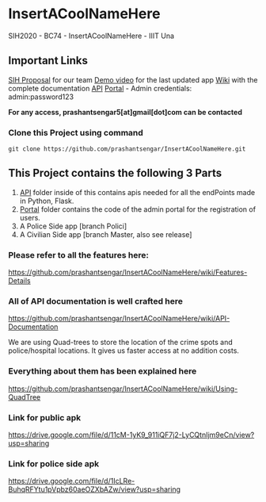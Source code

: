 # InsertACoolNameHere
SIH2020 - BC74 - InsertACoolNameHere - IIIT Una


## Important Links
[SIH Proposal](https://drive.google.com/file/d/171J-jXCpIm7Sq7dt7YiNh-AeD_OvxeJ3/view?usp=sharing) for our team 
[Demo video](https://youtu.be/y5yd9nk33j0) for the last updated app
[Wiki](https://github.com/prashantsengar/InsertACoolNameHere/wiki) with the complete documentation
[API](https://sihapi.psproject.repl.co/)
[Portal](https://isafeadminportal.psproject.repl.co/) - Admin credentials: admin:password123

**For any access, prashantsengar5[at]gmail[dot]com can be contacted**

### Clone this Project using command
    git clone https://github.com/prashantsengar/InsertACoolNameHere.git
    
## This Project contains the following 3 Parts

 1. [API](/API) folder inside of this contains apis needed for all the endPoints made in Python, Flask.
 2. [Portal](/ADMIN_PORTAL) folder contains the code of the admin portal for the registration of users.
 3. A Police Side app [branch Polici]
 4. A Civilian Side app [branch Master, also see release]
 
 ### Please refer to all the features here: 
 https://github.com/prashantsengar/InsertACoolNameHere/wiki/Features-Details
 
 ### All of API documentation is well crafted here 
 https://github.com/prashantsengar/InsertACoolNameHere/wiki/API-Documentation
 
 We are using Quad-trees to store the location of the crime spots and police/hospital locations. It gives us faster access at no addition costs. 
 ### Everything about them has been explained here
https://github.com/prashantsengar/InsertACoolNameHere/wiki/Using-QuadTree
 
 ### Link for public apk
 https://drive.google.com/file/d/11cM-1yK9_911iQF7j2-LyCQtnIjm9eCn/view?usp=sharing
 
 ### Link for police side apk
 https://drive.google.com/file/d/1IcLRe-BuhqRFYtu1pVpbz60aeOZXbAZw/view?usp=sharing
 
